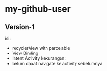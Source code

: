 # my-github-user
## Version-1
isi:  
* recyclerView with parcelable  
* View Binding
* Intent Activity
kekurangan:
* belum dapat navigate ke activity sebelumnya
